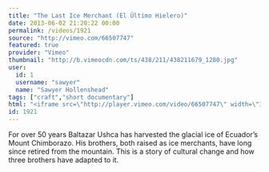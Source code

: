 ```yaml
---
title: "The Last Ice Merchant (El Último Hielero)"
date: 2013-06-02 21:20:22 00:00
permalink: /videos/1921
source: "http://vimeo.com/66507747"
featured: true
provider: "Vimeo"
thumbnail: "http://b.vimeocdn.com/ts/438/211/438211679_1280.jpg"
user:
  id: 1
  username: "sawyer"
  name: "Sawyer Hollenshead"
tags: ["craft","short documentary"]
html: "<iframe src=\"http://player.vimeo.com/video/66507747\" width=\"1280\" height=\"720\" frameborder=\"0\" webkitAllowFullScreen mozallowfullscreen allowFullScreen></iframe>"
id: 1921
---
```


For over 50 years Baltazar Ushca has harvested the glacial ice of Ecuador’s Mount Chimborazo. His brothers, both raised as ice merchants, have long since retired from the mountain. This is a story of cultural change and how three brothers have adapted to it.